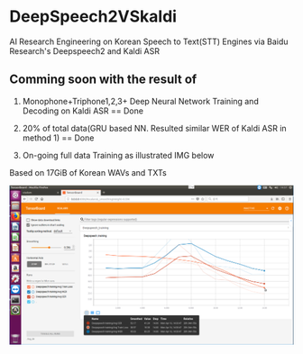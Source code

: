# DeepSpeech2VSkaldi
AI Research Engineering on Korean Speech to Text(STT) Engines via Baidu Research's Deepspeech2 and Kaldi ASR

## Comming soon with the result of

1. Monophone+Triphone1,2,3+ Deep Neural Network Training and Decoding on Kaldi ASR == Done

2. 20% of total data(GRU based NN. Resulted similar WER of Kaldi ASR in method 1) == Done

3. On-going full data Training as illustrated IMG below

Based on 17GiB of Korean WAVs and TXTs
 
![training](tensorboard.png?raw=true "Full Data Training")

